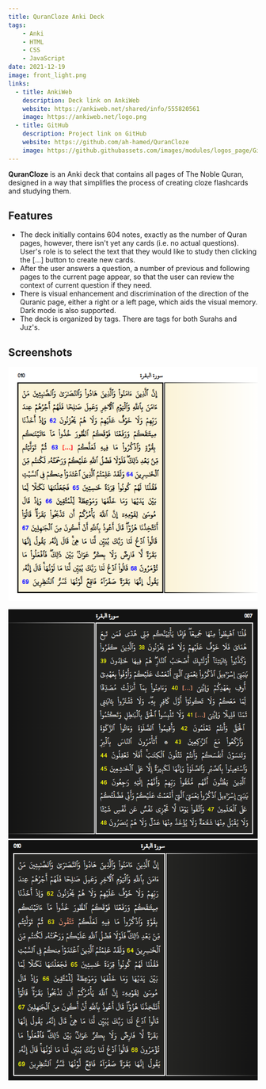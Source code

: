```yaml
---
title: QuranCloze Anki Deck
tags:
    - Anki
    - HTML
    - CSS
    - JavaScript
date: 2021-12-19
image: front_light.png
links:
  - title: AnkiWeb
    description: Deck link on AnkiWeb
    website: https://ankiweb.net/shared/info/555820561
    image: https://ankiweb.net/logo.png
  - title: GitHub
    description: Project link on GitHub
    website: https://github.com/ah-hamed/QuranCloze
    image: https://github.githubassets.com/images/modules/logos_page/GitHub-Mark.png
---
```


**QuranCloze** is an Anki deck that contains all pages of The Noble Quran, designed in a way that simplifies the process of creating cloze flashcards and studying them.  

## Features
- The deck initially contains 604 notes, exactly as the number of Quran pages, however, there isn't yet any cards (i.e. no actual questions). User's role is to select the text that they would like to study then clicking the [...] button to create new cards.
- After the user answers a question, a number of previous and following pages to the current page appear, so that the user can review the context of current question if they need.
- There is visual enhancement and discrimination of the direction of the Quranic page, either a right or a left page, which aids the visual memory. Dark mode is also supported.
- The deck is organized by tags. There are tags for both Surahs and Juz's.

## Screenshots
![Front side](front_light.png)

![Front side in dark mode](front_dark.png)
![Back side in dark mode](back_dark.png)